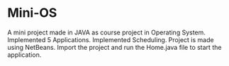 # Mini-OS
A mini project made in JAVA as course project in Operating System.
Implemented 5 Applications.
Implemented Scheduling.
Project is made using NetBeans. Import the project and run the Home.java file to start the application.
